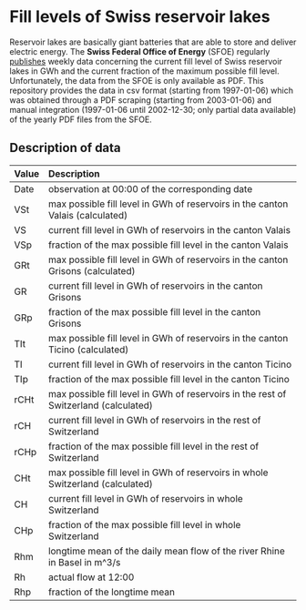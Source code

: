 # Fill levels of Swiss reservoir lakes

Reservoir lakes are basically giant batteries that are able to store and deliver electric energy. The **Swiss Federal Office of Energy** (SFOE) regularly [publishes](https://www.bfe.admin.ch/bfe/en/home/supply/statistics-and-geodata/energy-statistics/electricity-statistics.html) weekly data concerning the current fill level of Swiss reservoir lakes in GWh and the current fraction of the maximum possible fill level. Unfortunately, the data from the SFOE is only available as PDF. This repository provides the data in csv format (starting from 1997-01-06) which was obtained through a PDF scraping (starting from 2003-01-06) and manual integration (1997-01-06 until 2002-12-30; only partial data available) of the yearly PDF files from the SFOE.

## Description of data

|Value|Description|
|:---|:---|
|Date|observation at 00:00 of the corresponding date|
|VSt|max possible fill level in GWh of reservoirs in the canton Valais (calculated)|
|VS|current fill level in GWh of reservoirs in the canton Valais|
|VSp|fraction of the max possible fill level in the canton Valais|
|GRt|max possible fill level in GWh of reservoirs in the canton Grisons (calculated)|
|GR|current fill level in GWh of reservoirs in the canton Grisons|
|GRp|fraction of the max possible fill level in the canton Grisons|
|TIt|max possible fill level in GWh of reservoirs in the canton Ticino (calculated)|
|TI|current fill level in GWh of reservoirs in the canton Ticino|
|TIp|fraction of the max possible fill level in the canton Ticino|
|rCHt|max possible fill level in GWh of reservoirs in the rest of Switzerland (calculated)|
|rCH|current fill level in GWh of reservoirs in the rest of Switzerland|
|rCHp|fraction of the max possible fill level in the rest of Switzerland|
|CHt|max possible fill level in GWh of reservoirs in whole Switzerland (calculated)|
|CH|current fill level in GWh of reservoirs in whole Switzerland|
|CHp|fraction of the max possible fill level in whole Switzerland|
|Rhm|longtime mean of the daily mean flow of the river Rhine in Basel in m^3/s|
|Rh|actual flow at 12:00|
|Rhp|fraction of the longtime mean|
